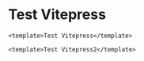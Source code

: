 # Test Vitepress

```vue preview
<template>Test Vitepress</template>
```


```vue preview
<template>Test Vitepress2</template>
```